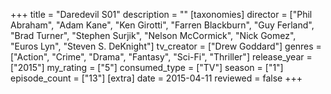 +++
title = "Daredevil S01"
description = ""
[taxonomies]
director = ["Phil Abraham", "Adam Kane", "Ken Girotti", "Farren Blackburn", "Guy Ferland", "Brad Turner", "Stephen Surjik", "Nelson McCormick", "Nick Gomez", "Euros Lyn", "Steven S. DeKnight"] 
tv_creator = ["Drew Goddard"]
genres = ["Action", "Crime", "Drama", "Fantasy", "Sci-Fi", "Thriller"]
release_year = ["2015"]
my_rating = ["5"]
consumed_type = ["TV"]
season = ["1"]
episode_count = ["13"]
[extra]
date = 2015-04-11
reviewed = false
+++
